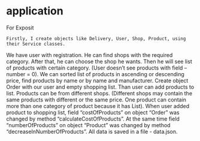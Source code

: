 # application
For Exposit

    Firstly, I create objects like Delivery, User, Shop, Product, using their Service classes.
We have user with registration. He can find shops with the required category. After that, he can choose the shop he wants. Then he will see list of products with certain category. (User doesn’t see products with field – number = 0). We can sorted list of products in ascending or descending price, find products by name or by name and manufacturer.
    Create object Order with our user and empty shopping list. Than user can add products to list. Products can be from different shops. (Different shops may contain the same products with different or the same price. One product can contain more than one category of product because it has List<Category>). 
    When user added product to shopping list, field “costOfProducts” on object “Order” was changed by method “calculateCostOfProducts”. At the same time field “numberOfProducts” on object “Product” was changed by method “decreaseInNumberOfProducts”.
    All data is saved in a file - data.json.
